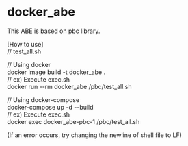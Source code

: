 # docker_abe
This ABE is based on pbc library.

[How to use] \
// test_all.sh

// Using docker \
docker image build -t docker_abe . \
// ex) Execute exec.sh \
docker run --rm docker_abe /pbc/test_all.sh

// Using docker-compose \
docker-compose up -d --build \
// ex) Execute exec.sh \
docker exec docker_abe-pbc-1 /pbc/test_all.sh

(If an error occurs, try changing the newline of shell file to LF)
